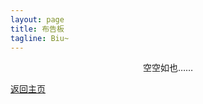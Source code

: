 ```yaml
---
layout: page
title: 布告板
tagline: Biu~
---
```


<div style="text-align:center">空空如也……</div>

[返回主页](https://chaoque.github.io/)
